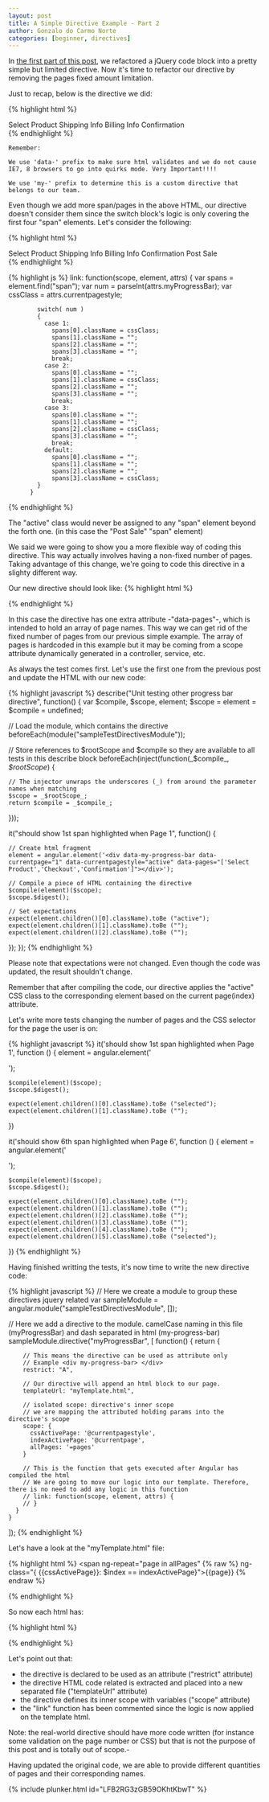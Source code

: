 ```yaml
---
layout: post
title: A Simple Directive Example - Part 2
author: Gonzalo do Carmo Norte
categories: [beginner, directives]
---
```


In [the first part of this post][1], we refactored a jQuery code block into a pretty simple but limited directive.
Now it's time to refactor our directive by removing the pages fixed amount limitation.

Just to recap, below is the directive we did:

{% highlight html %}
<div data-my-progress-bar="{{"{{pageIndex"}}}}" data-currentPageStyle="active">
  <span>Select Product</span>
  <span>Shipping Info</span>
  <span>Billing Info</span>
  <span>Confirmation</span>
</div>
{% endhighlight %}

    Remember:

    We use 'data-' prefix to make sure html validates and we do not cause IE7, 8 browsers to go into quirks mode. Very Important!!!!

    We use 'my-' prefix to determine this is a custom directive that belongs to our team.

Even though we add more span/pages in the above HTML, our directive doesn't consider them since the switch block's logic is only covering the first four "span" elements.
Let's consider the following:

{% highlight html %}
<div data-my-progress-bar="5" data-currentPageStyle="active">
   <span>Select Product</span>
   <span>Shipping Info</span>
   <span>Billing Info</span>
   <span>Confirmation</span>
   <span>Post Sale</span>
</div>
{% endhighlight %}


{% highlight js %}
        link: function(scope, element, attrs) {
            var spans = element.find("span");
            var num = parseInt(attrs.myProgressBar);
            var cssClass = attrs.currentpagestyle;

            switch( num )
            {
              case 1:
                spans[0].className = cssClass;
                spans[1].className = "";
                spans[2].className = "";
                spans[3].className = "";
                break;
              case 2:
                spans[0].className = "";
                spans[1].className = cssClass;
                spans[2].className = "";
                spans[3].className = "";
                break;
              case 3:
                spans[0].className = "";
                spans[1].className = "";
                spans[2].className = cssClass;
                spans[3].className = "";
                break;
              default:
                spans[0].className = "";
                spans[1].className = "";
                spans[2].className = "";
                spans[3].className = cssClass;
            }
          }
{% endhighlight %}


The "active" class would never be assigned to any "span" element beyond the forth one. (in this case the "Post Sale" "span" element)

We said we were going to show you a more flexible way of coding this directive. This way actually involves having a non-fixed number of pages. Taking advantage of this change, we\'re going to code this directive in a slighty different way.

Our new directive should look like:
{% highlight html %}
<div data-my-progress-bar
     data-currentpage="{{"{{pageIndex"}}}}" 
     data-currentpagestyle="active" 
     data-pages="['Select Product','Checkout','Confirmation']">
</div>
{% endhighlight %}

In this case the directive has one extra attribute -"data-pages"-, which is intended to hold an array of page names.
This way we can get rid of the fixed number of pages from our previous simple example.
The array of pages is hardcoded in this example but it may be coming from a scope attribute dynamically generated in a controller, service, etc.

As always the test comes first. Let\'s use the first one from the previous post and update the HTML with our new code:

{% highlight javascript %}
describe("Unit testing other progress bar directive", function() {
  var $compile, $scope, element;
  $scope = element = $compile = undefined;

  // Load the module, which contains the directive
  beforeEach(module("sampleTestDirectivesModule"));

  // Store references to $rootScope and $compile so they are available to all tests in this describe block
  beforeEach(inject(function(_$compile_, _$rootScope_) {

    // The injector unwraps the underscores (_) from around the parameter names when matching
    $scope = _$rootScope_;
    return $compile = _$compile_;
  }));

  it("should show 1st span highlighted when Page 1", function() {

    // Create html fragment
    element = angular.element('<div data-my-progress-bar data-currentpage="1" data-currentpagestyle="active" data-pages="['Select Product','Checkout','Confirmation']"></div>');
        
    // Compile a piece of HTML containing the directive
    $compile(element)($scope);
    $scope.$digest();

    // Set expectations
    expect(element.children()[0].className).toBe ("active");
    expect(element.children()[1].className).toBe ("");
    expect(element.children()[2].className).toBe ("");
  });
});
{% endhighlight %}

Please note that expectations were not changed. Even though the code was updated, the result shouldn't change.

Remember that after compiling the code, our directive applies the "active" CSS class to the corresponding element based on the current page(index) attribute.

Let\'s write more tests changing the number of pages and the CSS selector for the page the user is on:

{% highlight javascript %}
  it('should show 1st span highlighted when Page 1', function () {
    element = angular.element('<div data-my-progress-bar data-currentpage="1" data-currentpagestyle="selected" data-pages="['Select Product','Confirmation']"></div>');
      
    $compile(element)($scope);
    $scope.$digest();

    expect(element.children()[0].className).toBe ("selected");
    expect(element.children()[1].className).toBe ("");
  })

  it('should show 6th span highlighted when Page 6', function () {
    element = angular.element('<div data-my-progress-bar data-currentpage="6" data-currentpagestyle="selected" data-pages="['Select Product','Product Details','Shipping Info','Billing Info','Confirmation','Share Purchase']"></div>');
      
    $compile(element)($scope);
    $scope.$digest();

    expect(element.children()[0].className).toBe ("");
    expect(element.children()[1].className).toBe ("");
    expect(element.children()[2].className).toBe ("");
    expect(element.children()[3].className).toBe ("");
    expect(element.children()[4].className).toBe ("");
    expect(element.children()[5].className).toBe ("selected");
  })
{% endhighlight %}

Having finished writting the tests, it\'s now time to write the new directive code:

{% highlight javascript %}
  // Here we create a module to group these directives jquery related
  var sampleModule = angular.module("sampleTestDirectivesModule", []);

  // Here we add a directive to the module. camelCase naming in this file (myProgressBar) and dash separated in html (my-progress-bar)
  sampleModule.directive("myProgressBar", [
    function() {
      return {

        // This means the directive can be used as attribute only
        // Example <div my-progress-bar> </div>
        restrict: "A",

        // Our directive will append an html block to our page.
        templateUrl: "myTemplate.html",

        // isolated scope: directive's inner scope
        // we are mapping the attributed holding params into the directive's scope
        scope: {
          cssActivePage: '@currentpagestyle',
          indexActivePage: '@currentpage',
          allPages: '=pages'
        }

        // This is the function that gets executed after Angular has compiled the html
        // We are going to move our logic into our template. Therefore, there is no need to add any logic in this function
        // link: function(scope, element, attrs) {
        // }
      }
    }
  ]);
{% endhighlight %}

Let's have a look at the "myTemplate.html" file:

{% highlight html %}
<span ng-repeat="page in allPages"
    {% raw %} ng-class="{ {{cssActivePage}}: $index == indexActivePage}">{{page}} {% endraw %}
</span>

{% endhighlight %}

So now each html has:

{% highlight html %}

<div class="breadcrumb">
  <div data-my-progress-bar
    data-currentPage="0"
    data-currentPageStyle="active"
    data-pages="['Select Product','Confirmation']">
  </div>
</div>

{% endhighlight %}

Let's point out that:
- the directive is declared to be used as an attribute ("restrict" attribute)
- the directive HTML code related is extracted and placed into a new separated file ("templateUrl" attribute)
- the directive defines its inner scope with variables ("scope" attribute)
- the "link" function has been commented since the logic is now applied on the template html.

Note: the real-world directive should have more code written (for instance some validation on the page number or CSS) but that is not the purpose of this post and is totally out of scope.-

Having updated the original code, we are able to provide different quantities of pages and their corresponding names.

{% include plunker.html id="LFB2RG3zGB59OKhtKbwT" %}

[1]:http://ng-learn.org/2014/02/Simple-Directive-Example/
